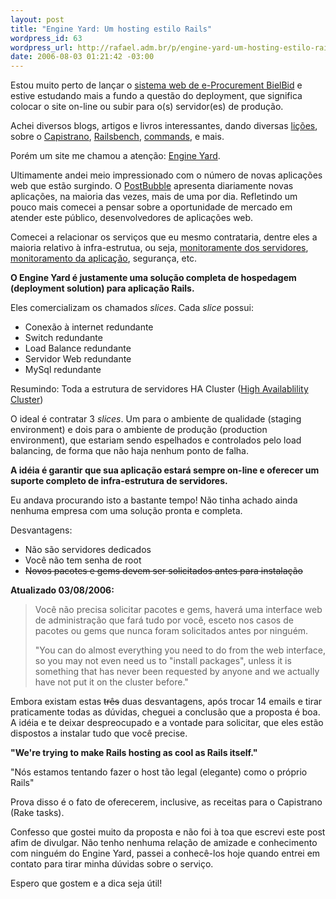 ```yaml
--- 
layout: post
title: "Engine Yard: Um hosting estilo Rails"
wordpress_id: 63
wordpress_url: http://rafael.adm.br/p/engine-yard-um-hosting-estilo-rails/
date: 2006-08-03 01:21:42 -03:00
---
```

Estou muito perto de lançar o <a href="http://bielbid.com.br">sistema web de e-Procurement BielBid</a> e estive estudando mais a fundo a questão do deployment, que significa colocar o site on-line ou subir para o(s) servidor(es) de produção.

Achei diversos blogs, artigos e livros interessantes, dando diversas <a href="http://duncandavidson.com/essay/2005/12/railsdeployment">lições</a>, sobre o <a href="http://manuals.rubyonrails.com/read/book/17">Capistrano</a>, <a href="http://railsbench.rubyforge.org/">Railsbench</a>, <a href="http://www.fepus.net/ruby1line.txt">commands</a>, e mais.

Porém um site me chamou a atenção: <a href="http://engineyard.com">Engine Yard</a>.

Ultimamente andei meio impressionado com o número de novas aplicações web que estão surgindo. O <a href="http://www.postbubble.com/">PostBubble</a> apresenta diariamente novas aplicações, na maioria das vezes, mais de uma por dia. Refletindo um pouco mais comecei a pensar sobre a oportunidade de mercado em atender este público, desenvolvedores de aplicações web.

Comecei a relacionar os serviços que eu mesmo contrataria, dentre eles a maioria relativo à infra-estrutua, ou seja, <a href="http://www.hyperspin.com/">monitoramente dos servidores</a>, <a href="http://heartbeat.highgroove.com/">monitoramento da aplicação</a>, segurança, etc.

<strong>O Engine Yard é justamente uma solução completa de hospedagem (deployment solution) para aplicação Rails.</strong>

Eles comercializam os chamados <em>slices</em>. Cada <em>slice</em> possui:
<ul>
	<li>Conexão à internet redundante</li>
	<li>Switch redundante</li>
	<li>Load Balance redundante</li>
	<li>Servidor Web redundante</li>
	<li>MySql redundante</li>
</ul>

Resumindo: Toda a estrutura de servidores HA Cluster (<a href="http://en.wikipedia.org/wiki/High-availability_cluster">High Availablility Cluster</a>)

O ideal é contratar 3 <em>slices</em>. Um para o ambiente de qualidade (staging environment) e dois para o ambiente de produção (production environment), que estariam sendo espelhados e controlados pelo load balancing, de forma que não haja nenhum ponto de falha.

<strong>A idéia é garantir que sua aplicação estará sempre on-line e oferecer um suporte completo de infra-estrutura de servidores.</strong>

Eu andava procurando isto a bastante tempo! Não tinha achado ainda nenhuma empresa com uma solução pronta e completa.

Desvantagens:
<ul>
	<li>Não são servidores dedicados</li>
	<li>Você não tem senha de root</li>
	<li><strike>Novos pacotes e gems devem ser solicitados antes para instalação</strike></li>
</ul>

<strong>Atualizado 03/08/2006:</strong>

<blockquote>Você não precisa solicitar pacotes e gems, haverá uma interface web de administração que fará tudo por você, esceto nos casos de pacotes ou gems que nunca foram solicitados antes por ninguém.

"You can do almost everything you need to do from the web
interface, so you may not even need us to "install packages", unless
it is something that has never been requested by anyone and we
actually have not put it on the cluster before."</blockquote>

Embora existam estas <strike>três</strike> duas desvantagens, após trocar 14 emails e tirar praticamente todas as dúvidas, cheguei a conclusão que a proposta é boa. A idéia e te deixar despreocupado e a vontade para solicitar, que eles estão dispostos a instalar tudo que você precise.

<strong>"We're trying to make Rails hosting as cool as Rails itself."</strong>

"Nós estamos tentando fazer o host tão legal (elegante) como o próprio Rails"

Prova disso é o fato de oferecerem, inclusive, as receitas para o Capistrano (Rake tasks).

Confesso que gostei muito da proposta e não foi à toa que escrevi este post afim de divulgar. Não tenho nenhuma relação de amizade e conhecimento com ninguém do Engine Yard, passei a conhecê-los hoje quando entrei em contato para tirar minha dúvidas sobre o serviço.

Espero que gostem e a dica seja útil!
